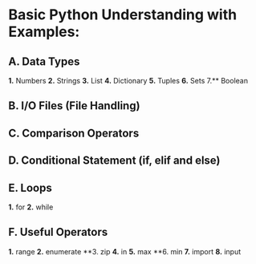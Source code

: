 # Basic Python Understanding with Examples:

## A. Data Types
**1.** Numbers
**2.** Strings
**3.** List
**4.** Dictionary
**5.** Tuples
**6.** Sets
7.** Boolean

## B. I/O Files (File Handling)

## C. Comparison Operators

## D. Conditional Statement (if, elif and else)

## E. Loops
**1.** for
**2.** while

## F. Useful Operators
**1.** range
**2.** enumerate
**3. zip
**4.** in
**5.** max
**6. min
**7.** import
**8.** input